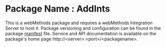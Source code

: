 # Package Name : AddInts
This is a webMethods package and requires a webMethods Integration Server to host it. Package versioning and configuration can be found in the package [manifest](./AddInts/manifest.v3) file. Service and API documentation is available on the package's home page http://&lt;server&gt;:&lt;port&gt;/&lt;packagename>.